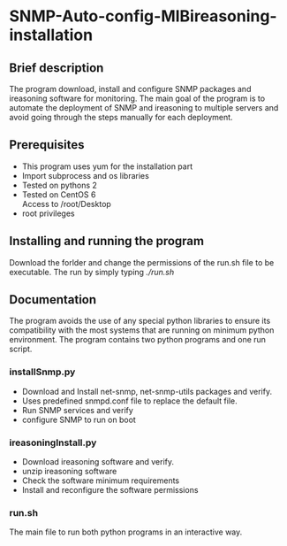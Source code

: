 # SNMP-Auto-config-MIBireasoning-installation
<h2> Brief description </h2>
The program download, install and configure SNMP packages and ireasoning software for monitoring. The main goal of the program is to automate
the deployment of SNMP and ireasoning to multiple servers and avoid going through the steps manually for each deployment.
<h2> Prerequisites </h2>
<ul>
  <li>This program uses yum for the installation part</li>
  <li>Import subprocess and os libraries</li>
  <li>Tested on pythons 2</li>
  <li>Tested on CentOS 6</li>
  <ii> Access to /root/Desktop</li>
  <li> root privileges</li>
</ul>

<h2>Installing and running the program</h2>
Download the forlder and change the permissions of the run.sh file to be executable. The run by simply typing <i>./run.sh</i>

<h2>Documentation</h2>
The program avoids the use of any special python libraries to ensure its compatibility with the most systems that are running on minimum python environment.
The program contains two python programs and one run script.
<h3>installSnmp.py</h3>
<ul>
  <li>Download and Install net-snmp, net-snmp-utils packages and verify.</li>
  <li>Uses predefined snmpd.conf file to replace the default file.</li>
  <li>Run SNMP services and verify</li>
  <li>configure SNMP to run on boot</li>
</ul>

<h3>ireasoningInstall.py</h3>
<ul>
  <li>Download ireasoning software and verify.</li>
  <li>unzip ireasoning software</li>
  <li>Check the software minimum requirements</li>
  <li>Install and reconfigure the software permissions</li>
</ul>

<h3>run.sh</h3>
The main file to run both python programs in an interactive way.


